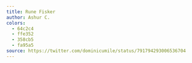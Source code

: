 ```yaml
---
title: Rune Fisker
author: Ashur C.
colors:
  - 64c2c4
  - ffe352
  - 358cb5
  - fa95a5
source: https://twitter.com/dominicumile/status/791794293006536704
---
```

